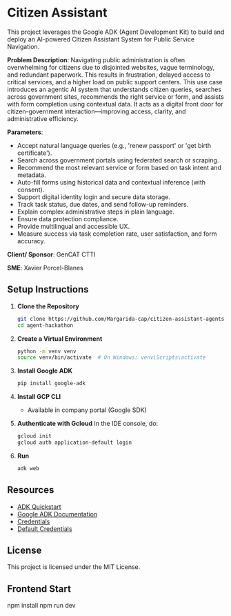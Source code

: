 # Citizen Assistant

This project leverages the Google ADK (Agent Development Kit) to build and deploy an AI-powered Citizen Assistant System for Public Service Navigation.

**Problem Description**:
Navigating public administration is often overwhelming for citizens due to disjointed websites, vague terminology, and redundant paperwork. This results in frustration, delayed access to critical services, and a higher load on public support centers. This use case introduces an agentic AI system that understands citizen queries, searches across government sites, recommends the right service or form, and assists with form completion using contextual data. It acts as a digital front door for citizen-government interaction—improving access, clarity, and administrative efficiency.

**Parameters**:

- Accept natural language queries (e.g., 'renew passport' or 'get birth certificate').
- Search across government portals using federated search or scraping.
- Recommend the most relevant service or form based on task intent and metadata.
- Auto-fill forms using historical data and contextual inference (with consent).
- Support digital identity login and secure data storage.
- Track task status, due dates, and send follow-up reminders.
- Explain complex administrative steps in plain language.
- Ensure data protection compliance.
- Provide multilingual and accessible UX.
- Measure success via task completion rate, user satisfaction, and form accuracy.

**Client/ Sponsor**:
GenCAT CTTI

**SME**:
Xavier Porcel-Blanes


## Setup Instructions

1. **Clone the Repository**
    ```bash
    git clone https://github.com/Margarida-cap/citizen-assistant-agents.git
    cd agent-hackathon
    ```

2. **Create a Virtual Environment**
    ```bash
    python -m venv venv
    source venv/bin/activate  # On Windows: venv\Scripts\activate
    ```

<!-- 3. **Install Dependencies**
    ```bash
    pip install -r requirements.txt
    ``` -->

3. **Install Google ADK**
    ```bash
    pip install google-adk
    ```
4. **Install GCP CLI**
    - Available in company portal (Google SDK)

5. **Authenticate with Gcloud**
    In the IDE console, do:
    ```bash
    gcloud init
    gcloud auth application-default login
    ```

6. **Run**
    ```bash
    adk web
    ```

## Resources
- [ADK Quickstart](https://cloud.google.com/vertex-ai/generative-ai/docs/agent-development-kit/quickstart)
- [Google ADK Documentation](https://google.github.io/adk-docs/)
- [Credentials](https://developers.google.com/workspace/guides/create-credentials)
- [Default Credentials](https://cloud.google.com/docs/authentication/application-default-credentials)


## License

This project is licensed under the MIT License.

## Frontend Start

npm install
npm run dev